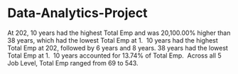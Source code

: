 # Data-Analytics-Project

At 202, 10 years had the highest Total Emp and was 20,100.00% higher than 38 years, which had the lowest Total Emp at 1.﻿﻿
﻿﻿
﻿﻿10 years had the highest Total Emp at 202, followed by 6 years and 8 years. 38 years had the lowest Total Emp at 1.﻿﻿
﻿﻿
﻿﻿10 years accounted for 13.74% of Total Emp.﻿﻿
﻿﻿
﻿﻿Across all 5 Job Level, Total Emp ranged from 69 to 543.﻿
